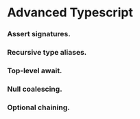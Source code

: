 # Advanced Typescript 

### Assert signatures.
### Recursive type aliases.
### Top-level await.
### Null coalescing.
### Optional chaining.
